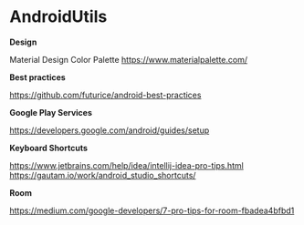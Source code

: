 # AndroidUtils

**Design**

Material Design Color Palette https://www.materialpalette.com/

**Best practices**

https://github.com/futurice/android-best-practices

**Google Play Services**

https://developers.google.com/android/guides/setup

**Keyboard Shortcuts**

https://www.jetbrains.com/help/idea/intellij-idea-pro-tips.html
https://gautam.io/work/android_studio_shortcuts/

**Room**

https://medium.com/google-developers/7-pro-tips-for-room-fbadea4bfbd1


